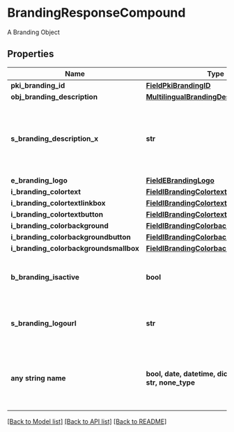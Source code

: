 # BrandingResponseCompound

A Branding Object

## Properties
Name | Type | Description | Notes
------------ | ------------- | ------------- | -------------
**pki_branding_id** | [**FieldPkiBrandingID**](FieldPkiBrandingID.md) |  | 
**obj_branding_description** | [**MultilingualBrandingDescription**](MultilingualBrandingDescription.md) |  | 
**s_branding_description_x** | **str** | The Description of the Branding in the language of the requester | 
**e_branding_logo** | [**FieldEBrandingLogo**](FieldEBrandingLogo.md) |  | 
**i_branding_colortext** | [**FieldIBrandingColortext**](FieldIBrandingColortext.md) |  | 
**i_branding_colortextlinkbox** | [**FieldIBrandingColortextlinkbox**](FieldIBrandingColortextlinkbox.md) |  | 
**i_branding_colortextbutton** | [**FieldIBrandingColortextbutton**](FieldIBrandingColortextbutton.md) |  | 
**i_branding_colorbackground** | [**FieldIBrandingColorbackground**](FieldIBrandingColorbackground.md) |  | 
**i_branding_colorbackgroundbutton** | [**FieldIBrandingColorbackgroundbutton**](FieldIBrandingColorbackgroundbutton.md) |  | 
**i_branding_colorbackgroundsmallbox** | [**FieldIBrandingColorbackgroundsmallbox**](FieldIBrandingColorbackgroundsmallbox.md) |  | 
**b_branding_isactive** | **bool** | Whether the Branding is active or not | 
**s_branding_logourl** | **str** | The url of the picture used as logo in the Branding | [optional] 
**any string name** | **bool, date, datetime, dict, float, int, list, str, none_type** | any string name can be used but the value must be the correct type | [optional]

[[Back to Model list]](../README.md#documentation-for-models) [[Back to API list]](../README.md#documentation-for-api-endpoints) [[Back to README]](../README.md)


